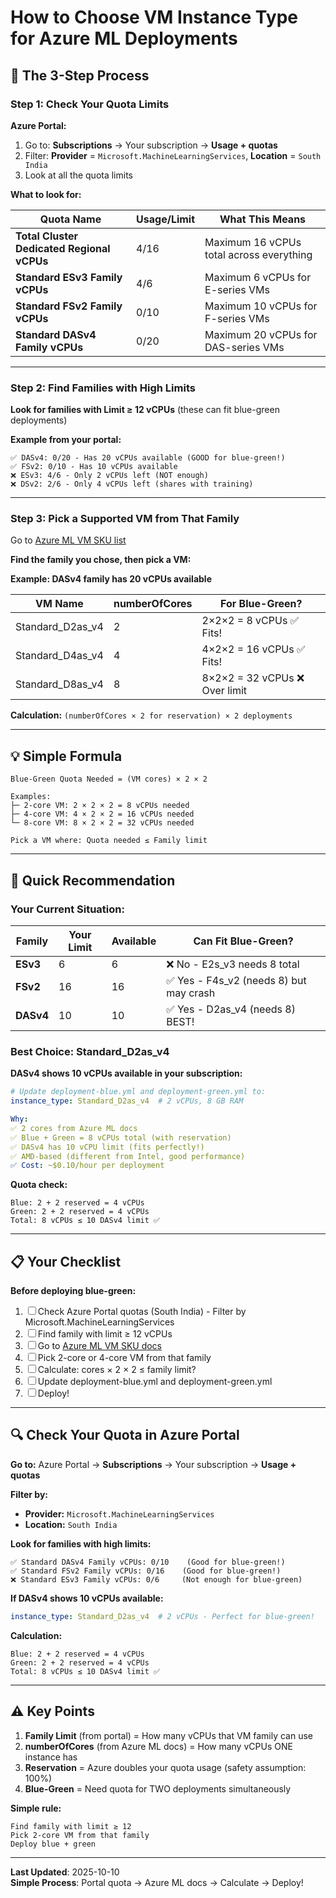 # How to Choose VM Instance Type for Azure ML Deployments

## 🎯 The 3-Step Process

### **Step 1: Check Your Quota Limits**

**Azure Portal:**
1. Go to: **Subscriptions** → Your subscription → **Usage + quotas**
2. Filter: **Provider** = `Microsoft.MachineLearningServices`, **Location** = `South India`
3. Look at all the quota limits

**What to look for:**

| Quota Name | Usage/Limit | What This Means |
|------------|-------------|-----------------|
| **Total Cluster Dedicated Regional vCPUs** | 4/16 | Maximum 16 vCPUs total across everything |
| **Standard ESv3 Family vCPUs** | 4/6 | Maximum 6 vCPUs for E-series VMs |
| **Standard FSv2 Family vCPUs** | 0/10 | Maximum 10 vCPUs for F-series VMs |
| **Standard DASv4 Family vCPUs** | 0/20 | Maximum 20 vCPUs for DAS-series VMs |

---

### **Step 2: Find Families with High Limits**

**Look for families with Limit ≥ 12 vCPUs** (these can fit blue-green deployments)

**Example from your portal:**
```
✅ DASv4: 0/20 - Has 20 vCPUs available (GOOD for blue-green!)
✅ FSv2: 0/10 - Has 10 vCPUs available
❌ ESv3: 4/6 - Only 2 vCPUs left (NOT enough)
❌ DSv2: 2/6 - Only 4 vCPUs left (shares with training)
```

---

### **Step 3: Pick a Supported VM from That Family**

Go to [Azure ML VM SKU list](https://learn.microsoft.com/en-us/azure/machine-learning/reference-managed-online-endpoints-vm-sku-list?view=azureml-api-2)

**Find the family you chose, then pick a VM:**

**Example: DASv4 family has 20 vCPUs available**

| VM Name | numberOfCores | For Blue-Green? |
|---------|---------------|-----------------|
| Standard_D2as_v4 | 2 | 2×2×2 = 8 vCPUs ✅ Fits! |
| Standard_D4as_v4 | 4 | 4×2×2 = 16 vCPUs ✅ Fits! |
| Standard_D8as_v4 | 8 | 8×2×2 = 32 vCPUs ❌ Over limit |

**Calculation:** `(numberOfCores × 2 for reservation) × 2 deployments`

---

## 💡 Simple Formula

```
Blue-Green Quota Needed = (VM cores) × 2 × 2

Examples:
├─ 2-core VM: 2 × 2 × 2 = 8 vCPUs needed
├─ 4-core VM: 4 × 2 × 2 = 16 vCPUs needed
└─ 8-core VM: 8 × 2 × 2 = 32 vCPUs needed

Pick a VM where: Quota needed ≤ Family limit
```

---

## 🎯 Quick Recommendation

### **Your Current Situation:**

| Family | Your Limit | Available | Can Fit Blue-Green? |
|--------|------------|-----------|---------------------|
| **ESv3** | 6 | 6 | ❌ No - E2s_v3 needs 8 total |
| **FSv2** | 16 | 16 | ✅ Yes - F4s_v2 (needs 8) but may crash |
| **DASv4** | 10 | 10 | ✅ Yes - D2as_v4 (needs 8) BEST! |

### **Best Choice: Standard_D2as_v4**

**DASv4 shows 10 vCPUs available in your subscription:**

```yaml
# Update deployment-blue.yml and deployment-green.yml to:
instance_type: Standard_D2as_v4  # 2 vCPUs, 8 GB RAM

Why:
✅ 2 cores from Azure ML docs
✅ Blue + Green = 8 vCPUs total (with reservation)
✅ DASv4 has 10 vCPU limit (fits perfectly!)
✅ AMD-based (different from Intel, good performance)
✅ Cost: ~$0.10/hour per deployment
```

**Quota check:**
```
Blue: 2 + 2 reserved = 4 vCPUs
Green: 2 + 2 reserved = 4 vCPUs
Total: 8 vCPUs ≤ 10 DASv4 limit ✅
```

---

## 📋 Your Checklist

**Before deploying blue-green:**

1. ☐ Check Azure Portal quotas (South India) - Filter by Microsoft.MachineLearningServices
2. ☐ Find family with limit ≥ 12 vCPUs
3. ☐ Go to [Azure ML VM SKU docs](https://learn.microsoft.com/en-us/azure/machine-learning/reference-managed-online-endpoints-vm-sku-list?view=azureml-api-2)
4. ☐ Pick 2-core or 4-core VM from that family
5. ☐ Calculate: cores × 2 × 2 ≤ family limit?
6. ☐ Update deployment-blue.yml and deployment-green.yml
7. ☐ Deploy!

---

## 🔍 Check Your Quota in Azure Portal

**Go to:** Azure Portal → **Subscriptions** → Your subscription → **Usage + quotas**

**Filter by:**
- **Provider:** `Microsoft.MachineLearningServices`
- **Location:** `South India`

**Look for families with high limits:**
```
✅ Standard DASv4 Family vCPUs: 0/10    (Good for blue-green!)
✅ Standard FSv2 Family vCPUs: 0/16    (Good for blue-green!)
❌ Standard ESv3 Family vCPUs: 0/6     (Not enough for blue-green)
```

**If DASv4 shows 10 vCPUs available:**
```yaml
instance_type: Standard_D2as_v4  # 2 vCPUs - Perfect for blue-green!
```

**Calculation:**
```
Blue: 2 + 2 reserved = 4 vCPUs
Green: 2 + 2 reserved = 4 vCPUs
Total: 8 vCPUs ≤ 10 DASv4 limit ✅
```

---

## ⚠️ Key Points

1. **Family Limit** (from portal) = How many vCPUs that VM family can use
2. **numberOfCores** (from Azure ML docs) = How many vCPUs ONE instance has
3. **Reservation** = Azure doubles your quota usage (safety assumption: 100%)
4. **Blue-Green** = Need quota for TWO deployments simultaneously

**Simple rule:**
```
Find family with limit ≥ 12
Pick 2-core VM from that family
Deploy blue + green
```

---

**Last Updated**: 2025-10-10  
**Simple Process**: Portal quota → Azure ML docs → Calculate → Deploy!
